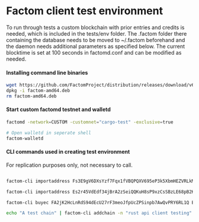 # Factom client test environment

To run through tests a custom blockchain with prior entries and credits is needed, which is included in the tests/env folder. The .factom folder there containing the database needs to be moved to ~/.factom beforehand and the daemon needs additional parameters as specified below. The current blocktime is set at 100 seconds in factomd.conf and can be modified as needed.

#### Installing command line binaries
```bash
wget https://github.com/FactomProject/distribution/releases/download/v6.1.0/factom-amd64.deb 
dpkg -i factom-amd64.deb
rm factom-amd64.deb
```

#### Start custom factomd testnet and walletd
```bash
factomd -network=CUSTOM -customnet="cargo-test" -exclusive=true

# Open walletd in seperate shell
factom-walletd
```


#### CLI commands used in creating test environment
For replication purposes only, not necessary to call.
```bash

factom-cli importaddress Fs3E9gV6DXsYzf7Fqx1fVBQPQXV695eP3k5XbmHEZVRLkMdD9qCK

factom-cli importaddress Es2r45VdEdf34jBrA2zSeiQQKuH8sP9xzCsSBzLE68pB2KuhjTBn

factom-cli buyec FA2jK2HcLnRdS94dEcU27rF3meoJfpUcZPSinpb7AwQvPRY6RL1Q EC3EAsdwvihEN3DFhGJukpMS4aMPsZvxVvRSqyz5jeEqRVJMDDXx 10000

echo "A test chain" | factom-cli addchain -n "rust api client testing" EC3EAsdwvihEN3DFhGJukpMS4aMPsZvxVvRSqyz5jeEqRVJMDDXx

```